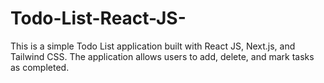 # Todo-List-React-JS-
This is a simple Todo List application built with React JS, Next.js, and Tailwind CSS. The application allows users to add, delete, and mark tasks as completed.
